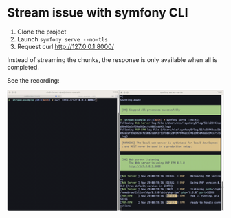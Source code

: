 # Stream issue with symfony CLI

1. Clone the project
2. Launch `symfony serve --no-tls`
3. Request curl http://127.0.0.1:8000/

Instead of streaming the chunks, the response is only available when all is completed.

See the recording:

![recording](./recording.gif)